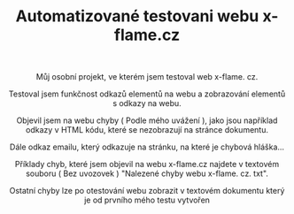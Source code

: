 <div style="text-align: center;">
<h1>Automatizované testovani webu x-flame.cz</h1>
<br>
<p>Můj osobní projekt, ve kterém jsem testoval web x-flame. cz.</p>
<p>Testoval jsem funkčnost odkazů elementů na webu a zobrazování elementů s odkazy na webu.</p>
<p>Objevil jsem na webu chyby ( Podle mého uvážení ), jako jsou například odkazy v HTML kódu, které se nezobrazují na stránce dokumentu.</p>
<p>Dále odkaz emailu, který odkazuje na stránku, na které je chybová hláška...</p>
<p>Příklady chyb, které jsem objevil na webu x-flame.cz najdete v textovém souboru ( Bez uvozovek ) "Nalezené chyby webu x-flame. cz. txt".</p>
<p>Ostatní chyby lze po otestování webu zobrazit v textovém dokumentu který je od prvního mého testu vytvořen</p>
</div>

